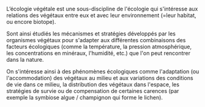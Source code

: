 L’écologie végétale est une sous-discipline de l'écologie qui s'intéresse aux relations des végétaux entre eux et avec leur environnement (=leur habitat, ou encore biotope).

Sont ainsi étudiés les mécanismes et stratégies développés par les organismes végétaux pour s'adapter aux différentes combinaisons des facteurs écologiques (comme la température, la pression atmosphérique, les concentrations en minéraux, l'humidité, etc.) que l'on peut rencontrer dans la nature.

On s'intéresse ainsi à des phénomènes écologiques comme l'adaptation (ou l'accommodation) des végétaux au milieu et aux variations des conditions de vie dans ce milieu, la distribution des végétaux dans l'espace, les stratégies de survie ou de compensation de certaines carences (par exemple la symbiose algue / champignon qui forme le lichen).
